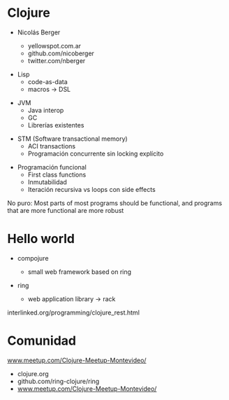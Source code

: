 <!SLIDE title-slide>

# Clojure #

* Nicolás Berger

  * yellowspot.com.ar
  * github.com/nicoberger
  * twitter.com/nberger

<!SLIDE bullets>

* Lisp
  * code-as-data
  * macros -> DSL

<!SLIDE bullets>

* JVM
  * Java interop
  * GC
  * Librerías existentes

<!SLIDE bullets>

* STM (Software transactional memory)
  * ACI transactions
  * Programación concurrente sin locking explícito

<!SLIDE bullets>

* Programación funcional
  * First class functions
  * Inmutabilidad
  * Iteración recursiva vs loops con side effects

No puro: Most parts of most programs should be functional, and programs
that are more functional are more robust

<!SLIDE bullets>
# Hello world #

* compojure
  * small web framework based on ring

* ring
  * web application library -> rack

interlinked.org/programming/clojure_rest.html

<!SLIDE bullets>

# Comunidad #

www.meetup.com/Clojure-Meetup-Montevideo/

<!SLIDE bullets>

* clojure.org
* github.com/ring-clojure/ring
* www.meetup.com/Clojure-Meetup-Montevideo/
